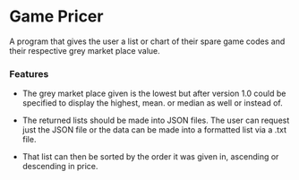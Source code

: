 # Game Pricer
A program that gives the user a list or chart of their spare game codes and their respective grey market place value.

### Features
- The grey market place given is the lowest but after version 1.0 could be specified to display the highest, mean. or median as well or instead of.

- The returned lists should be made into JSON files. The user can request just the JSON file or the data can be made into a formatted list via a .txt file.
- That list can then be sorted by the order it was given in, ascending or descending in price.
